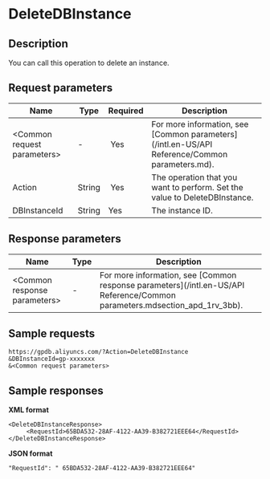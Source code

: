 # DeleteDBInstance

## Description

You can call this operation to delete an instance.

## Request parameters

|Name|Type|Required|Description|
|----|----|--------|-----------|
|<Common request parameters\>|-| Yes|For more information, see [Common parameters](/intl.en-US/API Reference/Common parameters.md).|
|Action|String| Yes|The operation that you want to perform. Set the value to DeleteDBInstance.|
|DBInstanceId|String|Yes|The instance ID.|

## Response parameters

|Name |Type|Description|
|-----|----|-----------|
|<Common response parameters\>|-|For more information, see [Common response parameters](/intl.en-US/API Reference/Common parameters.mdsection_apd_1rv_3bb).|

## Sample requests

```
https://gpdb.aliyuncs.com/?Action=DeleteDBInstance
&DBInstanceId=gp-xxxxxxx
&<Common request parameters>
```

## Sample responses

**XML format**

```
<DeleteDBInstanceResponse>  
     <RequestId>65BDA532-28AF-4122-AA39-B382721EEE64</RequestId>
</DeleteDBInstanceResponse>
```

**JSON format**

```
"RequestId": " 65BDA532-28AF-4122-AA39-B382721EEE64"
```


